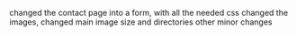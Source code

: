 changed the contact page into a form, with all the needed css
changed the images, changed main image size and directories
other minor changes
